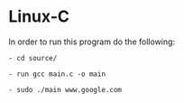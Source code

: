 # Linux-C
In order to run this program do the following:

    - cd source/

    - run gcc main.c -o main
    
    - sudo ./main www.google.com